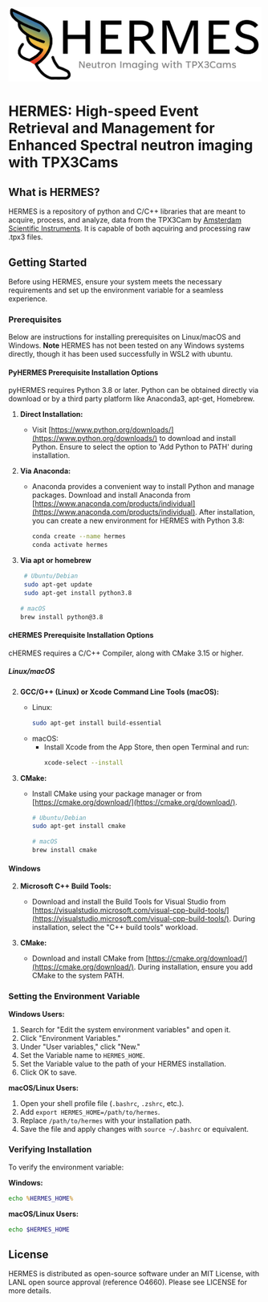 ![HERMES](images/HERMES.jpg)
# HERMES: High-speed Event Retrieval and Management for Enhanced Spectral neutron imaging with TPX3Cams #

## What is HERMES? ##
HERMES is a repository of python and C/C++ libraries that are meant to acquire, process, and analyze, data from the TPX3Cam by [Amsterdam Scientific Instruments](https://www.amscins.com/buy-here/tpx3cam/ "ASI TPX3Cam"). It is capable of both aqcuiring and processing raw .tpx3 files. 

## Getting Started ## 
Before using HERMES, ensure your system meets the necessary requirements and set up the environment variable for a seamless experience.


### Prerequisites ###
Below are instructions for installing prerequisites on Linux/macOS and Windows.
**Note** HERMES has not been tested on any Windows systems directly, though it has been used successfully in WSL2 with ubuntu. 

#### PyHERMES Prerequisite Installation Options ####
pyHERMES requires Python 3.8 or later. Python can be obtained directly via download or by a third party platform like Anaconda3, apt-get, Homebrew. 
1. **Direct Installation:**
   - Visit [https://www.python.org/downloads/](https://www.python.org/downloads/) to download and install Python. Ensure to select the option to 'Add Python to PATH' during installation.

2. **Via Anaconda:**
   - Anaconda provides a convenient way to install Python and manage packages. Download and install Anaconda from [https://www.anaconda.com/products/individual](https://www.anaconda.com/products/individual). After installation, you can create a new environment for HERMES with Python 3.8:
     ```sh
     conda create --name hermes
     conda activate hermes
     ```
3. **Via apt or homebrew** 
    ```sh
     # Ubuntu/Debian
     sudo apt-get update
     sudo apt-get install python3.8
     ```
     ```sh
     # macOS
     brew install python@3.8
     ```
    
#### cHERMES Prerequisite Installation Options ###
cHERMES requires a C/C++ Compiler, along with CMake 3.15 or higher.
##### Linux/macOS #####

2. **GCC/G++ (Linux) or Xcode Command Line Tools (macOS):**
   - Linux:
     ```sh
     sudo apt-get install build-essential
     ```
   - macOS:
     - Install Xcode from the App Store, then open Terminal and run:
       ```sh
       xcode-select --install
       ```

3. **CMake:**
   - Install CMake using your package manager or from [https://cmake.org/download/](https://cmake.org/download/).
     ```sh
     # Ubuntu/Debian
     sudo apt-get install cmake
     ```
     ```sh
     # macOS
     brew install cmake
     ```
#### Windows ####
2. **Microsoft C++ Build Tools:**
   - Download and install the Build Tools for Visual Studio from [https://visualstudio.microsoft.com/visual-cpp-build-tools/](https://visualstudio.microsoft.com/visual-cpp-build-tools/). During installation, select the "C++ build tools" workload.

3. **CMake:**
   - Download and install CMake from [https://cmake.org/download/](https://cmake.org/download/). During installation, ensure you add CMake to the system PATH.


### Setting the Environment Variable ###

**Windows Users:**

1. Search for "Edit the system environment variables" and open it.
2. Click "Environment Variables."
3. Under "User variables," click "New."
4. Set the Variable name to `HERMES_HOME`.
5. Set the Variable value to the path of your HERMES installation.
6. Click OK to save.

**macOS/Linux Users:**

1. Open your shell profile file (`.bashrc`, `.zshrc`, etc.).
2. Add `export HERMES_HOME=/path/to/hermes`.
3. Replace `/path/to/hermes` with your installation path.
4. Save the file and apply changes with `source ~/.bashrc` or equivalent.

### Verifying Installation ###

To verify the environment variable:

**Windows:**

```cmd
echo %HERMES_HOME%
```

**macOS/Linux Users:**
```sh
echo $HERMES_HOME
```


## License ## 
HERMES is distributed as open-source software under an MIT License, with LANL open source approval (reference O4660). Please see LICENSE for more details. 